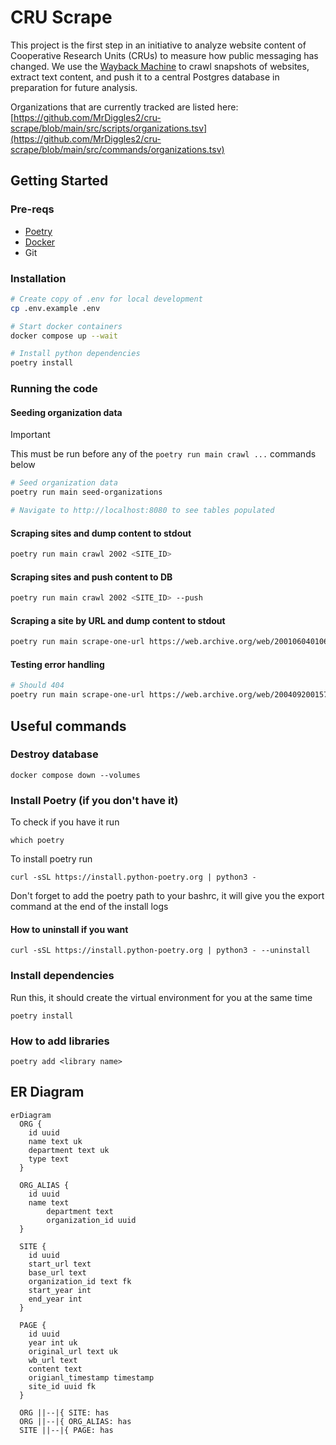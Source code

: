 # CRU Scrape

This project is the first step in an initiative to analyze website content of Cooperative Research Units (CRUs) to measure how public messaging has changed. We use the [Wayback Machine](https://web.archive.org/) to crawl snapshots of websites, extract text content, and push it to a central Postgres database in preparation for future analysis.

Organizations that are currently tracked are listed here: [https://github.com/MrDiggles2/cru-scrape/blob/main/src/scripts/organizations.tsv](https://github.com/MrDiggles2/cru-scrape/blob/main/src/commands/organizations.tsv)

## Getting Started

### Pre-reqs

* [Poetry](https://python-poetry.org/)
* [Docker](https://www.docker.com/)
* Git

### Installation

```bash
# Create copy of .env for local development
cp .env.example .env

# Start docker containers
docker compose up --wait

# Install python dependencies
poetry install
```

### Running the code

#### Seeding organization data

> [!IMPORTANT]  
> This must be run before any of the `poetry run main crawl ...` commands below

```bash
# Seed organization data
poetry run main seed-organizations

# Navigate to http://localhost:8080 to see tables populated
```

#### Scraping sites and dump content to stdout

```bash
poetry run main crawl 2002 <SITE_ID>
```

#### Scraping sites and push content to DB

```bash
poetry run main crawl 2002 <SITE_ID> --push
```

#### Scraping a site by URL and dump content to stdout

```bash
poetry run main scrape-one-url https://web.archive.org/web/20010604010635/http://janus.state.me.us/ifw/index.htm
```

#### Testing error handling

```bash
# Should 404
poetry run main scrape-one-url https://web.archive.org/web/20040920015752/http://www.maine.gov/ifw/wildlife.htm
```

## Useful commands

### Destroy database
```
docker compose down --volumes
```

### Install Poetry (if you don't have it)
To check if you have it run
```
which poetry
```
To install poetry run
```
curl -sSL https://install.python-poetry.org | python3 -
```

Don't forget to add the poetry path to your bashrc, it will give you the export command at the end of the install logs

#### How to uninstall if you want
```
curl -sSL https://install.python-poetry.org | python3 - --uninstall
```

### Install dependencies

Run this, it should create the virtual environment for you at the same time
```
poetry install
```

### How to add libraries
```
poetry add <library name>
```

## ER Diagram

```mermaid
erDiagram
  ORG {
    id uuid
    name text uk
    department text uk
    type text
  }
  
  ORG_ALIAS {
  	id uuid
  	name text
		department text
		organization_id uuid
  }

  SITE {
    id uuid
    start_url text
    base_url text
    organization_id text fk
    start_year int
    end_year int
  }

  PAGE {
    id uuid
    year int uk
    original_url text uk
    wb_url text
    content text
    origianl_timestamp timestamp
    site_id uuid fk
  }
  
  ORG ||--|{ SITE: has
  ORG ||--|{ ORG_ALIAS: has
  SITE ||--|{ PAGE: has
```
